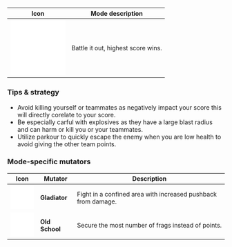 
| Icon | Mode description |
|-|-|
| <img src="images/modes/deathmatch.png" width="128px"/> | Battle it out, highest score wins. |

### Tips & strategy

-   Avoid killing yourself or teammates as negatively impact your score this will directly corelate to your score.
-   Be especially carful with explosives as they have a large blast radius and can harm or kill you or your teammates.
-   Utilize parkour to quickly escape the enemy when you are low health to avoid giving the other team points.

### Mode-specific mutators

| Icon | Mutator | Description |
|-|-|-|
| <img src="images/modes/gladiator.png" title="gladiator.png" alt="gladiator.png" width="64" /> | **Gladiator** | Fight in a confined area with increased pushback from damage. |
| <img src="images/modes/oldschool.png" title="oldschool.png" alt="oldschool.png" width="64" /> | **Old School** | Secure the most number of frags instead of points. |
